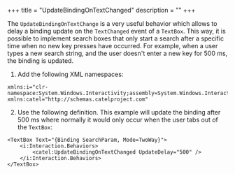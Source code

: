 +++
title = "UpdateBindingOnTextChanged" 
description = ""
+++

The `UpdateBindingOnTextChange` is a very useful behavior which allows to delay a binding update on the `TextChanged` event of a `TextBox`. This way, it is possible to implement search boxes that only start a search after a specific time when no new key presses have occurred. For example, when a user types a new search string, and the user doesn't enter a new key for 500 ms, the binding is updated.

1) Add the following XML namespaces:

```
xmlns:i="clr-namespace:System.Windows.Interactivity;assembly=System.Windows.Interactivity"
xmlns:catel="http://schemas.catelproject.com"
```

2) Use the following definition. This example will update the binding after 500 ms where normally it would only occur when the user tabs out of the `TextBox`:

```
<TextBox Text="{Binding SearchParam, Mode=TwoWay}">
    <i:Interaction.Behaviors>
        <catel:UpdateBindingOnTextChanged UpdateDelay="500" />
    </i:Interaction.Behaviors>
</TextBox>
```

